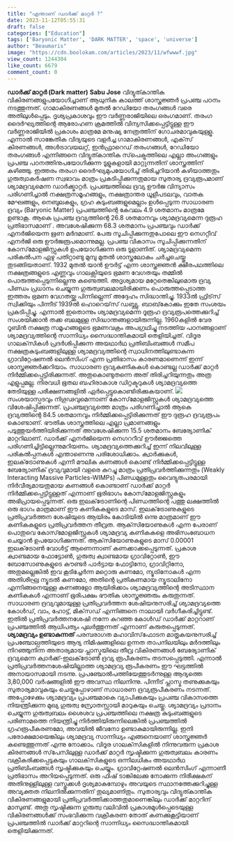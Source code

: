 ```yaml
---
title: "എന്താണ് ഡാര്‍ക്ക് മാറ്റര്‍ ?"
date: 2023-11-12T05:55:31
draft: false
categories: ["Education"]
tags: ['Baryonic Matter', 'DARK MATTER', 'space', 'universe']
author: "Beaumaris"
image: "https://cdn.boolokam.com/articles/2023/11/wfwwwf.jpg"
view_count: 1244304
like_count: 6679
comment_count: 0
---
```


**ഡാര്‍ക്ക് മാറ്റര്‍ (Dark matter)** **Sabu Jose** വിദ്യുത്കാന്തിക വികിരണങ്ങളുപയോഗിച്ചാണ് ആധുനിക കാലത്ത് ശാസ്ത്രജ്ഞര്‍ പ്രപഞ്ച പഠനം നടത്തുന്നത്. ഗാമാകിരണങ്ങള്‍ മുതല്‍ റേഡിയോ തരംഗങ്ങള്‍ വരെ അതിലുള്‍പ്പെടും. ദൃശ്യപ്രകാശവും ഈ വര്‍ണ്ണരാജിയിലെ ഒരംഗമാണ്. തരംഗ ദൈര്‍ഘ്യത്തിന്റെ ആരോഹണ ക്രമത്തില്‍ വിന്യസിക്കപ്പെട്ടിട്ടുള്ള ഈ വര്‍ണ്ണരാജിയില്‍ പ്രകാശം മാത്രമേ മനുഷ്യ നേത്രത്തിന് ഗോചരമാവുകയുള്ളൂ. എന്നാല്‍ സാങ്കേതിക വിദ്യയുടെ വളര്‍ച്ച ഗാമാകിരണങ്ങള്‍, എക്‌സ് കിരണങ്ങള്‍, അള്‍ട്രാവയലറ്റ്, ഇന്‍ഫ്രാറെഡ് തരംഗങ്ങള്‍, റേഡിയോ തരംഗങ്ങള്‍ എന്നിങ്ങനെ വിദ്യുത്കാന്തിക സ്‌പെക്ട്രത്തിലെ എല്ലാ അംഗങ്ങളും പ്രപഞ്ച പഠനത്തിനുപയോഗിക്കുന്ന ടൂളുകളായി മാറ്റുന്നതിന് ശാസ്ത്രത്തിന് കഴിഞ്ഞു. ഇത്തരം തരംഗ ദൈര്‍ഘ്യമുപയോഗിച്ച് തിരിച്ചറിയാന്‍ കഴിയാത്തതും ഗുരുത്വാകര്‍ഷണ സ്വഭാവം മാത്രം പ്രകടിപ്പിക്കുന്നതുമായ സുതാര്യ ദ്രവ്യരൂപമാണ് ശ്യാമദ്രവ്യമെന്ന ഡാര്‍ക്ക്മാറ്റര്‍. പ്രപഞ്ചത്തിലെ ദ്രവ്യ ഊര്‍ജ വിന്യാസം പരിഗണിച്ചാല്‍ നക്ഷത്രസമൂഹങ്ങളും, നക്ഷത്രാന്തര ധൂളീപടലവും, വാതക മേഘങ്ങളും, നെബുലകളും, ഗ്രഹ കുടുംബങ്ങളുമെല്ലാം ഉള്‍പ്പെടുന്ന സാധാരണ ദ്രവ്യം (Baryonic Matter) പ്രപഞ്ചത്തിന്റെ കേവലം 4.9 ശതമാനം മാത്രമേ ഉണ്ടാകൂ. ആകെ പ്രപഞ്ച ദ്രവ്യത്തിന്റെ 26.8 ശതമാനവും ശ്യാമദ്രവ്യമെന്ന ദുരൂഹ പ്രതിഭാസമാണ് . അവശേഷിക്കുന്ന 68.3 ശതമാനം പ്രപഞ്ചവും ഡാര്‍ക്ക് എനര്‍ജിയെന്ന ഋണ മര്‍ദമാണ്. പേരു സൂചിപ്പിക്കുന്നതുപോലെ ഈ നെഗറ്റീവ് എനര്‍ജി ഒരു ഊര്‍ജരൂപമൊന്നുമല്ല. പ്രപഞ്ച വികാസം സൂചിപ്പിക്കുന്നതിന് കോസ്‌മോളജിസ്റ്റുകള്‍ ഉപയോഗിക്കുന്ന ഒരു ടൂളാണിത്. ശ്യാമദ്രവ്യമെന്ന പരികല്‍പന ഏഴു പതിറ്റാണ്ടു മുമ്പു മുതല്‍ ശാസ്ത്രലോകം ചര്‍ച്ചചെയ്തു തുടങ്ങിയതാണ്. 1932 മുതല്‍ യാന്‍ ഊര്‍ട്ട് എന്ന ശാസ്ത്രജ്ഞന്‍ ക്ഷീരപഥത്തിലെ നക്ഷത്രങ്ങളുടെ എണ്ണവും ഗാലക്സിയുടെ ഭ്രമണ വേഗതയും തമ്മില്‍ പൊരുത്തപ്പെടുന്നില്ലെന്നു കണ്ടെത്തി. അദൃശ്യമായ മറ്റേതെങ്കിലുമൊരു ദ്രവ്യ പിണ്ഡം പ്രധാനം ചെയ്യുന്ന ഗുരുത്വബലമായിരിക്കണം പൊരുത്തപ്പെടാത്ത ഇത്തരം ഭ്രമണ വേഗതയ്ക്കു പിന്നില്ലെന്ന് അദ്ദേഹം സിദ്ധാന്തിച്ചു. 1933ല്‍ ഫ്രിട്‌സ് സ്വിക്കിയും പിന്നീട് 1939ല്‍ ഹൊറെയ്‌സ് ഡബ്ല്യു. ബാബ്‌കോക്കും ഇതേ സംശയം പ്രകടിപ്പിച്ചു. എന്നാല്‍ ഇതൊന്നും ശ്യാമദ്രവ്യമെന്ന ദൂരൂഹ ദ്രവ്യരൂപത്തെക്കുറിച്ച് സംശയിക്കാന്‍ തക്ക ബലമുള്ള സിദ്ധാന്തങ്ങളായിരുന്നില്ല. 1960കളില്‍ വേര റൂബിന്‍ നക്ഷത്ര സമൂഹങ്ങളുടെ ഭ്രമണവക്രം അപഗ്രഥിച്ചു നടത്തിയ പഠനങ്ങളാണ് ശ്യാമദ്രവ്യത്തിന്റെ സാന്നിധ്യം സൈദ്ധാന്തികമായി തെളിയിച്ചത്. വിദൂര ഗാലക്‌സികള്‍ പ്രദര്‍ശിപ്പിക്കുന്ന അയഥാര്‍ഥ പ്രതിബിംബങ്ങള്‍ സമീപ നക്ഷത്രകുടുംബങ്ങളിലുള്ള ശ്യാമദ്രവ്യത്തിന്റെ സ്വാധിനത്തിലുണ്ടാകുന്ന ഗ്രാവിറ്റേഷണല്‍ ലെന്‍സിംഗ് എന്ന പ്രതിഭാസം കാരണമാണെന്ന് ഇന്ന് ശാസ്ത്രജ്ഞര്‍ക്കറിയാം. സാധാരണ ദ്രവ്യകണികകള്‍ കൊണ്ടല്ല ഡാര്‍ക്ക് മാറ്റര്‍ നിര്‍മ്മിക്കപ്പെട്ടിരിക്കുന്നത്. അതുകൊണ്ടുതന്നെ അത് തിരിച്ചറിയുന്നതും അത്ര എളുപ്പമല്ല. നിരവധി ഭൂതല ബഹിരാകാശ ഡിറ്റക്ടറുകള്‍ ശ്യാമദ്രവ്യത്തെ തേടിയുള്ള പരീക്ഷണങ്ങളില്‍ ഏര്‍പ്പെട്ടുകൊണ്ടിരിക്കുകയാണ്. ![](https://cdn.boolokam.com/articles/2023/11/wffwfwfw-1.jpg)സംശയാസ്പദവും നിഗൂഢവുമെന്നാണ് കോസ്‌മോളജിസ്റ്റുകള്‍ ശ്യാമദ്രവ്യത്തെ വിശേഷിപ്പിക്കുന്നത്. പ്രപഞ്ചദ്രവ്യത്തെ മാത്രം പരിഗണിച്ചാല്‍ ആകെ ദ്രവ്യത്തിന്റെ 84.5 ശതമാനവും നിര്‍മ്മിക്കപ്പെട്ടിരിക്കുന്നത് ഈ ദുരൂഹ ദ്രവ്യരൂപം കൊണ്ടാണ്. ഭൗതിക ശാസ്ത്രത്തിലെ എല്ലാ പ്രമാണങ്ങളും പടുത്തുയര്‍ത്തിയിരിക്കുന്നത് അവശേഷിക്കുന്ന 15.5 ശതമാനം ബേര്യോണിക് മാറ്ററിലാണ്. ഡാര്‍ക്ക് എനര്‍ജിയെന്ന നെഗററീവ് ഊര്‍ജ്ജത്തെ പരിഗണിച്ചിട്ടില്ലെന്നുമറിയണം. ശ്യാമദ്രവ്യത്തെക്കുറിച്ച് ഇന്ന് നിലവിലുള്ള പരികല്‍പ്പനകള്‍ എന്താണെന്നു പരിശോധിക്കാം. ക്വാര്‍ക്കുകള്‍, ഇലക്‌ട്രോണുകള്‍ എന്നീ മൗലിക കണങ്ങള്‍ കൊണ്ട് നിര്‍മ്മിക്കപ്പെട്ടിട്ടുള്ള ബേര്യോണിക് ദ്രവ്യവുമായി വളരെ കുറച്ചു മാത്രം പ്രതിപ്രവര്‍ത്തിക്കുന്നതും (Weakly Interacting Massive Particles-WIMPs) പിണ്ഡമുള്ളതും വൈദ്യുതപരമായി നിര്‍വീര്യമായതുമായ കണങ്ങള്‍ കൊണ്ടാണ് ഡാര്‍ക്ക് മാറ്റര്‍ നിര്‍മ്മിക്കപ്പെട്ടിട്ടുള്ളത് എന്നാണ് ഭൂരിഭാഗം കോസ്‌മോളജിസ്റ്റുകളും അഭിപ്രായപ്പെടുന്നത്. ഒരു ഇലക്‌ട്രോണിന്റെ പിണ്ഡത്തിന്റെ പത്തു ലക്ഷത്തില്‍ ഒരു ഭാഗം മാത്രമാണ് ഈ കണികകളുടെ മാസ്. ഇലക്‌ട്രോണുകളുടെ പ്രതിപ്രവര്‍ത്തന ശേഷിയുടെ ആയിരം കോടിയില്‍ ഒന്നു മാത്രമാണ് ഈ കണികകളുടെ പ്രതിപ്രവര്‍ത്തന തീവ്രത. ആക്‌സിയോണുകള്‍ എന്ന പേരാണ് പൊതുവെ കോസ്‌മോളജിസ്റ്റുകള്‍ ശ്യാമദ്രവ്യ കണികകളെ അഭിസംബോധന ചെയ്യാന്‍ ഉപയോഗിക്കുന്നത്. ആക്‌സിയോണുകളുടെ മാസ് 0.00001 ഇലക്‌ട്രോണ്‍ വോള്‍ട്ട് ആണെന്നാണ് കണക്കാക്കപ്പെടുന്നത്. പ്രകാശ ക്വാണ്ടമായ ഫോട്ടോണ്‍, ഗുരുത്വ ക്വാണ്ടമായ ഗ്രാവിറ്റോണ്‍, ഈ ബോസോണുകളുടെ കൗണ്ടര്‍ പാര്‍ട്ടായ ഫോട്ടിനോ, ഗ്രാവിറ്റിനോ, അതുമല്ലെങ്കില്‍ ഇവ കൂടിച്ചേര്‍ന്ന മറ്റൊരു കണമോ, ന്യൂട്രിനോകള്‍ എന്ന അതിശീഘ്ര ന്യൂട്രല്‍ കണമോ, അതിന്റെ പ്രതികണമായ ന്യൂട്രാലിനോ എന്നിങ്ങനെയുള്ള കണങ്ങളോ ആയിരിക്കാം ശ്യാമദ്രവ്യത്തിന്റെ അടിസ്ഥാന കണികകള്‍ എന്നാണ് ഭൂരിപക്ഷം ഭൗതിക ശാസ്ത്രജ്ഞരും കരുതുന്നത്. സാധാരണ ദ്രവ്യവുമായുള്ള പ്രതിപ്രവര്‍ത്തന ശേഷിയനുസരിച്ച് ശ്യാമദ്രവ്യത്തെ കോള്‍ഡ്, വാം, ഹോട്ട്, മിക്‌സഡ് എന്നിങ്ങനെ നാലായി വര്‍ഗീകരിച്ചിട്ടുണ്ട്. ഇതില്‍ പ്രതിപ്രവര്‍ത്തനശേഷി നന്നേ കുറഞ്ഞ കോള്‍ഡ് ഡാര്‍ക്ക് മാറ്ററാണ് പ്രപഞ്ചത്തില്‍ ആധിപത്യം പുലര്‍ത്തുന്നത് എന്നാണ് കരുതപ്പെടുന്നത്. **ശ്യാമദ്രവ്യം ഉണ്ടാകുന്നത്** പരമ്പരാഗത മഹാവിസ്‌ഫോടന മാതൃകയനുസരിച്ച് പ്രപഞ്ചോല്പത്തിയുടെ ആദ്യ നിമിഷങ്ങളിലെ ഉന്നത താപനിലയിലും മര്‍ദത്തിലും നിറഞ്ഞുനിന്ന അതാര്യമായ പ്ലാസ്മയിലെ തീവ്ര വികിരണങ്ങള്‍ ബേര്യോണിക് ദ്രവ്യമെന്ന ക്വാര്‍ക്ക്-ഇലക്‌ട്രോണ്‍ ദ്രവ്യ രൂപീകരണം തടസപ്പെടുത്തി. എന്നാൽ പ്രതിപ്രവർത്തനശേഷിയില്ലാത്ത ശ്യാമദ്രവ്യ രൂപീകരണം ഈ ഘട്ടത്തില്‍ അനായാസമായി നടന്നു. പ്രപഞ്ചോൽപത്തിയേത്തുടര്‍ന്നുള്ള ആദ്യത്തെ 3,80,000 വര്‍ഷങ്ങളില്‍ ഈ അവസ്ഥ നിലനിന്നു. പിന്നീട് പ്ലാസ്മ തണുക്കുകയും സുതാര്യമാവുകയും ചെയ്തപ്പോഴാണ് സാധാരണ ദ്രവ്യരൂപീകരണം നടന്നത്. അപ്പോഴേക്കും ശ്യാമദ്രവ്യം പ്രപഞ്ചമാകെ വ്യാപിക്കുകയും പ്രപഞ്ച വികാസത്തെ നിയന്ത്രിക്കുന്ന മുഖ്യ ഗുരുത്വ സ്രോതസ്സായി മാറുകയും ചെയ്തു. ശ്യാമദ്രവ്യം പ്രദാനം ചെയ്യുന്ന ഗുരുത്വബലം ശൈശവ പ്രപഞ്ചത്തിലെ നക്ഷത്ര കുടുംബങ്ങളുടെ പരിണാമത്തെ നിയന്ത്രിച്ചു നിര്‍ത്തിയിരുന്നിലെങ്കില്‍ പ്രപഞ്ചത്തില്‍ ഗ്രഹരൂപീകരണമോ, അവയില്‍ ജീവനോ ഉണ്ടാകുമായിരുന്നില്ല. ഇനി പരോക്ഷമായെങ്കിലും ശ്യാമദ്രവ്യ സാന്നിധ്യം എങ്ങനെയാണ് ശാസ്ത്രജ്ഞര്‍ കണ്ടെത്തുന്നത് എന്നു നോക്കാം. വിദൂര ഗാലക്‌സികളില്‍ നിന്നുവരുന്ന പ്രകാശ കിരണങ്ങള്‍ സ്‌പേസിലുള്ള ഡാര്‍ക്ക് മാറ്റര്‍ സൃഷ്ടിക്കുന്ന ഗുരുത്വബലം കാരണം വക്രീകരിക്കപ്പെടുകയും ഗാലക്‌സികളുടെ ഒന്നിലധികം അയഥാര്‍ഥ പ്രതിബിംബങ്ങള്‍ സൃഷ്ടിക്കുകയും ചെയ്യും. ഗ്രാവിറ്റേഷണല്‍ ലെന്‍സിംഗ് എന്നാണീ പ്രതിഭാസം അറിയപ്പെടുന്നത്. ഒരു ഫിഷ് ടാങ്കിലേക്കു നോക്കുന്ന നിരീക്ഷകന് അതിനുള്ളിലുള്ള വസ്തുക്കള്‍ ദൃശ്യമാകുമ്പോഴും അവയുടെ സ്ഥാനത്തേക്കുറിച്ചുള്ള അവ്യക്തത നിലനില്‍ക്കുന്നതിന് തുല്യമാണിതും. സുതാര്യവും വിദ്യുത്കാന്തിക വികിരണങ്ങളുമായി പ്രതിപ്രവര്‍ത്തിക്കാത്തതുമാണെങ്കിലും ഡാര്‍ക്ക് മാറ്ററിന് മാസുണ്ട്. അതു സൃഷ്ടിക്കുന്ന ഗുരുത്വ വലിവില്‍ പ്രകാശമുള്‍പ്പെടെയുള്ള വികിരണങ്ങള്‍ക്ക് സംഭവിക്കുന്ന വക്രീകരണ തോത് കണക്കുകൂട്ടിയാണ് പ്രപഞ്ചത്തില്‍ ഡാര്‍ക്ക് മാറ്ററിന്റെ സാന്നിധ്യം സൈദ്ധാന്തികമായി തെളിയിക്കുന്നത്.
